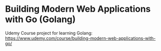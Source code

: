 # Building Modern Web Applications with Go (Golang)

Udemy Course project for learning Golang: https://www.udemy.com/course/building-modern-web-applications-with-go/
